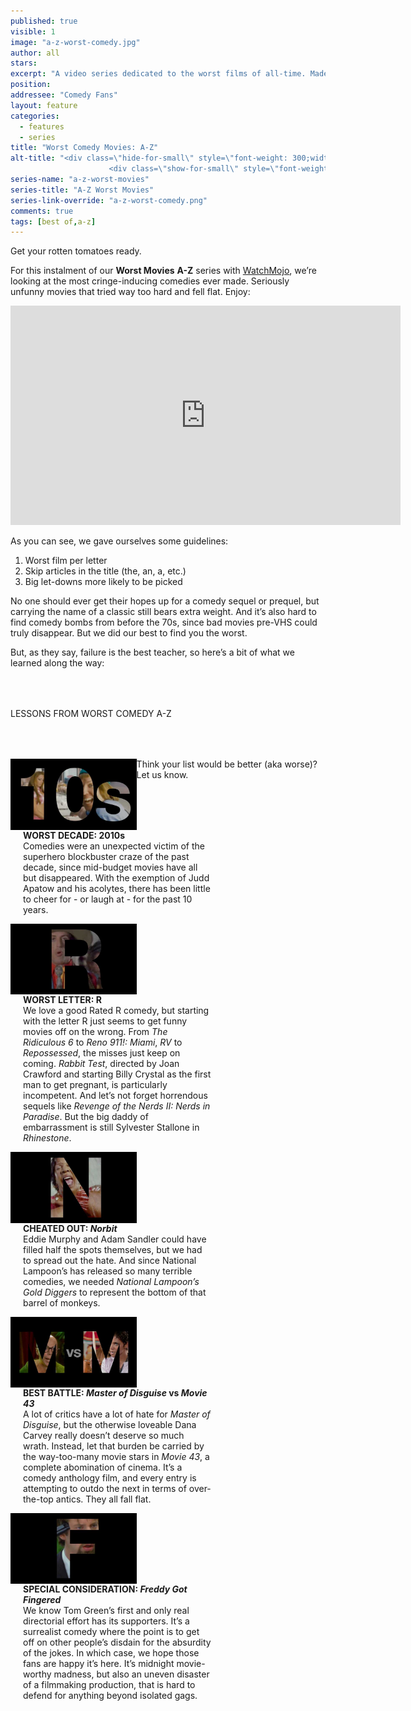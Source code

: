 ```yaml
---
published: true
visible: 1
image: "a-z-worst-comedy.jpg"
author: all
stars: 
excerpt: "A video series dedicated to the worst films of all-time. Made In partnership with our friends at WatchMojo."
position: 
addressee: "Comedy Fans"
layout: feature
categories: 
  - features
  - series
title: "Worst Comedy Movies: A-Z"
alt-title: "<div class=\"hide-for-small\" style=\"font-weight: 300;width: 16rem;margin: -10rem auto 0 auto;font-family: Helvetica Neue;color: #fff;font-size: 1.5rem;padding-left: 2rem;text-align: center;\">The worst movies of all time</div>
	                  <div class=\"show-for-small\" style=\"font-weight: 300;width: 10rem;margin: 3.5rem auto 0 auto;font-family: Helvetica Neue;color: #fff;font-size: 1rem;padding-left: 1rem;text-align: center;\">The worst movies of all time</div>"
series-name: "a-z-worst-movies"
series-title: "A-Z Worst Movies"
series-link-override: "a-z-worst-comedy.png"
comments: true
tags: [best of,a-z]
---
```

Get your rotten tomatoes ready. 

For this instalment of our **Worst Movies** **A-Z** series with [WatchMojo](https://www.youtube.com/channel/UCaWd5_7JhbQBe4dknZhsHJg), we’re looking at the most cringe-inducing comedies ever made. Seriously unfunny movies that tried way too hard and fell flat. Enjoy:

<div class="video-container"><iframe width="624" height="351" src="https://www.youtube.com/embed/Vtxr3ckp8dU?ecver=1" frameborder="0" allowfullscreen></iframe></div>

As you can see, we gave ourselves some guidelines:

1. Worst film per letter
1. Skip articles in the title (the, an, a, etc.)
1. Big let-downs more likely to be picked

No one should ever get their hopes up for a comedy sequel or prequel, but carrying the name of a classic still bears extra weight. And it’s also hard to find comedy bombs from before the 70s, since bad movies pre-VHS could truly disappear. But we did our best to find you the worst. 

But, as they say, failure is the best teacher, so here’s a bit of what we learned along the way:

<p class="intro" style="margin-top:4rem">LESSONS FROM WORST COMEDY A-Z</p>

<div class="clearfix" style="margin-top:4rem;width:100%;">
	<div style="height:100%;float:left;width:40%;">
		<img style="vertical-align: top;display: inline-block;" src="/assets/img/features/inline/a-z-worst-comedy/worst-decade.jpg"> 
	</div>
	<p style="margin-top:0;float:left;width:60%;padding-left: 20px;">
		<strong>WORST DECADE: 2010s</strong><br />
		Comedies were an unexpected victim of the superhero blockbuster craze of the past decade, since mid-budget movies have all but disappeared. With the exemption of Judd Apatow and his acolytes, there has been little to cheer for - or laugh at - for the past 10 years.
      </p>
</div>

<div class="clearfix"  style="margin-top:4rem;width:100%;">
	<div style="height:100%;float:left;width:40%;">
		<img style="vertical-align: top;display: inline-block;" src="/assets/img/features/inline/a-z-worst-comedy/worst-letter.jpg"> 
	</div>
	<p style="margin-top:0;float:left;width:60%;padding-left: 20px;">
		<strong>WORST LETTER: R</strong><br />
	    We love a good Rated R comedy, but starting with the letter R just seems to get funny movies off on the wrong. From <em>The</em> <em>Ridiculous 6</em> to <em>Reno 911!: Miami</em>, <em>RV</em> to <em>Repossessed</em>, the misses just keep on coming. <em>Rabbit Test</em>, directed by Joan Crawford and starting Billy Crystal as the first man to get pregnant, is particularly incompetent. And let’s not forget horrendous sequels like <em>Revenge of the Nerds II: Nerds in Paradise</em>. But the big daddy of embarrassment is still Sylvester Stallone in <em>Rhinestone</em>.	</p>
</div>

<div class="clearfix"  style="margin-top:4rem;width:100%;">
	<div style="height:100%;float:left;width:40%;">
		<img style="vertical-align: top;display: inline-block;" src="/assets/img/features/inline/a-z-worst-comedy/cheated-out.jpg"> 
	</div>
	<p style="margin-top:0;float:left;width:60%;padding-left: 20px;">
		<strong>CHEATED OUT: <em>Norbit</em></strong><br />
	Eddie Murphy and Adam Sandler could have filled half the spots themselves, but we had to spread out the hate. And since National Lampoon’s has released so many terrible comedies, we needed <em>National Lampoon’s Gold Diggers</em> to represent the bottom of that barrel of monkeys.
	</p>
</div>

<div class="clearfix" style="margin-top:4rem;width:100%;">
	<div style="height:100%;float:left;width:40%;">
		<img style="vertical-align: top;display: inline-block;" src="/assets/img/features/inline/a-z-worst-comedy/best-battle.jpg"> 
	</div>
	<p style="margin-top:0;float:left;width:60%;padding-left: 20px;">
		<strong>BEST BATTLE: <em>Master of Disguise</em> vs <em>Movie 43</em></strong><br />
	  A lot of critics have a lot of hate for <em>Master of Disguise</em>, but the otherwise loveable Dana Carvey really doesn’t deserve so much wrath. Instead, let that burden be carried by the way-too-many movie stars in <em>Movie 43</em>, a complete abomination of cinema. It’s a comedy anthology film, and every entry is attempting to outdo the next in terms of over-the-top antics. They all fall flat.
	</p>
</div>

<div class="clearfix"  style="margin:4rem 0;width:100%;">
	<div style="height:100%;float:left;width:40%;">
		<img style="vertical-align: top;display: inline-block;" src="/assets/img/features/inline/a-z-worst-comedy/special-consideration.jpg"> 
	</div>
	<p style="margin-top:0;float:left;width:60%;padding-left: 20px;">
		<strong>SPECIAL CONSIDERATION: <em>Freddy Got Fingered</em></strong><br />
	    We know Tom Green’s first and only real directorial effort has its supporters. It’s a surrealist comedy where the point is to get off on other people’s disdain for the absurdity of the jokes. In which case, we hope those fans are happy it’s here. It’s midnight movie-worthy madness, but also an uneven disaster of a filmmaking production, that is hard to defend for anything beyond isolated gags.
	</p>
</div>

Think your list would be better (aka worse)? Let us know.